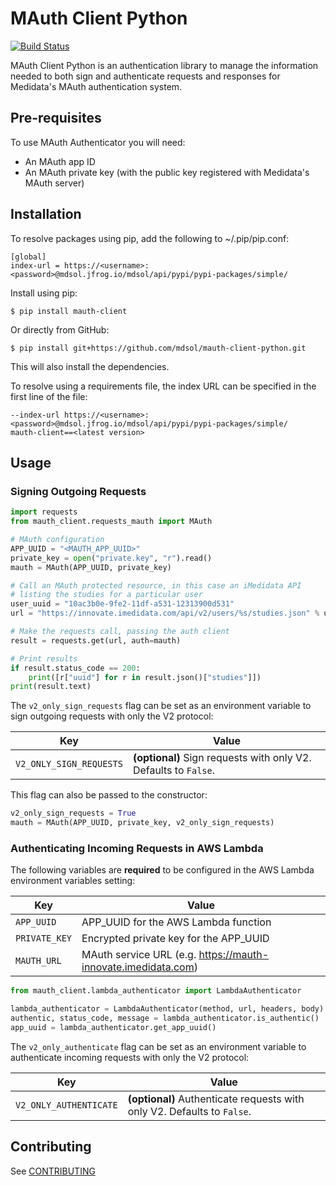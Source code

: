 # MAuth Client Python
[![Build
Status](https://travis-ci.com/mdsol/mauth-client-python.svg?token=YCqgqZjJBpwz6GCprYaV&branch=develop)](https://travis-ci.com/mdsol/mauth-client-python)

MAuth Client Python is an authentication library to manage the information needed to both sign and authenticate requests and responses for Medidata's MAuth authentication system.


## Pre-requisites

To use MAuth Authenticator you will need:

* An MAuth app ID
* An MAuth private key (with the public key registered with Medidata's MAuth server)


## Installation

To resolve packages using pip, add the following to ~/.pip/pip.conf:
```
[global]
index-url = https://<username>:<password>@mdsol.jfrog.io/mdsol/api/pypi/pypi-packages/simple/
```

Install using pip:
```
$ pip install mauth-client
```

Or directly from GitHub:
```
$ pip install git+https://github.com/mdsol/mauth-client-python.git
```

This will also install the dependencies.

To resolve using a requirements file, the index URL can be specified in the first line of the file:
```
--index-url https://<username>:<password>@mdsol.jfrog.io/mdsol/api/pypi/pypi-packages/simple/
mauth-client==<latest version>
```

## Usage

### Signing Outgoing Requests

```python
import requests
from mauth_client.requests_mauth import MAuth

# MAuth configuration
APP_UUID = "<MAUTH_APP_UUID>"
private_key = open("private.key", "r").read()
mauth = MAuth(APP_UUID, private_key)

# Call an MAuth protected resource, in this case an iMedidata API
# listing the studies for a particular user
user_uuid = "10ac3b0e-9fe2-11df-a531-12313900d531"
url = "https://innovate.imedidata.com/api/v2/users/%s/studies.json" % user_uuid

# Make the requests call, passing the auth client
result = requests.get(url, auth=mauth)

# Print results
if result.status_code == 200:
    print([r["uuid"] for r in result.json()["studies"]])
print(result.text)
```

The `v2_only_sign_requests` flag can be set as an environment variable to sign outgoing requests with only the V2 protocol:

| Key                     | Value                                                           |
| ----------------------- | --------------------------------------------------------------- |
| `V2_ONLY_SIGN_REQUESTS` | **(optional)** Sign requests with only V2. Defaults to `False`. |

This flag can also be passed to the constructor:

```python
v2_only_sign_requests = True
mauth = MAuth(APP_UUID, private_key, v2_only_sign_requests)
```


### Authenticating Incoming Requests in AWS Lambda

The following variables are **required** to be configured in the AWS Lambda environment variables setting:

| Key            | Value                                                         |
| -------------- | ------------------------------------------------------------- |
| `APP_UUID`     | APP_UUID for the AWS Lambda function                          |
| `PRIVATE_KEY`  | Encrypted private key for the APP_UUID                        |
| `MAUTH_URL`    | MAuth service URL (e.g. https://mauth-innovate.imedidata.com) |

```python
from mauth_client.lambda_authenticator import LambdaAuthenticator

lambda_authenticator = LambdaAuthenticator(method, url, headers, body)
authentic, status_code, message = lambda_authenticator.is_authentic()
app_uuid = lambda_authenticator.get_app_uuid()
```

The `v2_only_authenticate` flag can be set as an environment variable to authenticate incoming requests with only the V2 protocol:

| Key                    | Value                                                                   |
| ---------------------- | ----------------------------------------------------------------------- |
| `V2_ONLY_AUTHENTICATE` | **(optional)** Authenticate requests with only V2. Defaults to `False`. |


## Contributing

See [CONTRIBUTING](CONTRIBUTING.md)
